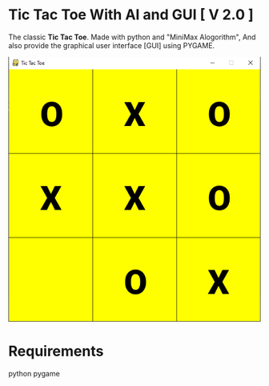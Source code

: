 # Tic Tac Toe With AI and GUI [ V 2.0 ]

The classic **Tic Tac Toe**. Made with python and "MiniMax Alogorithm", And also provide the graphical user interface [GUI] using PYGAME.

![Image of Yaktocat](https://github.com/MRSDPY/Tic_Tac_Toe_AI_V2.0/blob/master/img_res/img.PNG)

# Requirements

python
pygame